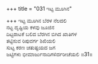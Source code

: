 +++
title = "031 ಇಟ್ಟ ಮೂಗಿನ"

+++
ಇಟ್ಟ ಮೂಗಿನ ಬೆರಳ ನೆಲದಲಿ   
ನಟ್ಟ ದೃಷ್ಟಿಯ ಕಳವು ಜೂಜಿನ  
ದಿಟ್ಟರಾಟಕೆ ಬಲಿದ ಬೆರಗಿನ ಬಿಗಿದ ಖಾತಿಗಳ   
ತಟ್ಟಿಸುವ ರಿಪುವರ್ಗ ಶಿಖಿಯಲಿ  
ಸುಟ್ಟ ಕರಣ ಚತುಷ್ಟಯದ ಜಗ  
ಜಟ್ಟಿಗಳು ಭೀಮಾರ್ಜುನಾದಿಗಳಿರ್ದರೀಚೆಯಲಿ    ॥31॥